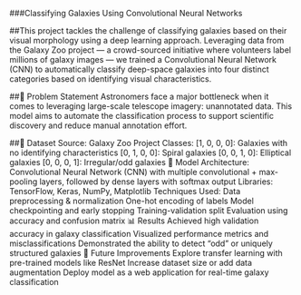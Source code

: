###Classifying Galaxies Using Convolutional Neural Networks

##This project tackles the challenge of classifying galaxies based on their visual morphology using a deep learning approach. Leveraging data from the Galaxy Zoo project — a crowd-sourced initiative where volunteers label millions of galaxy images — we trained a Convolutional Neural Network (CNN) to automatically classify deep-space galaxies into four distinct categories based on identifying visual characteristics.

##📌 Problem Statement
Astronomers face a major bottleneck when it comes to leveraging large-scale telescope imagery: unannotated data. This model aims to automate the classification process to support scientific discovery and reduce manual annotation effort.

##📁 Dataset
Source: Galaxy Zoo Project
Classes:
[1, 0, 0, 0]: Galaxies with no identifying characteristics
[0, 1, 0, 0]: Spiral galaxies
[0, 0, 1, 0]: Elliptical galaxies
[0, 0, 0, 1]: Irregular/odd galaxies
🧠 Model
Architecture: Convolutional Neural Network (CNN) with multiple convolutional + max-pooling layers, followed by dense layers with softmax output
Libraries: TensorFlow, Keras, NumPy, Matplotlib
Techniques Used:
Data preprocessing & normalization
One-hot encoding of labels
Model checkpointing and early stopping
Training-validation split
Evaluation using accuracy and confusion matrix
📊 Results
Achieved high validation accuracy in galaxy classification
Visualized performance metrics and misclassifications
Demonstrated the ability to detect “odd” or uniquely structured galaxies
🚀 Future Improvements
Explore transfer learning with pre-trained models like ResNet
Increase dataset size or add data augmentation
Deploy model as a web application for real-time galaxy classification
